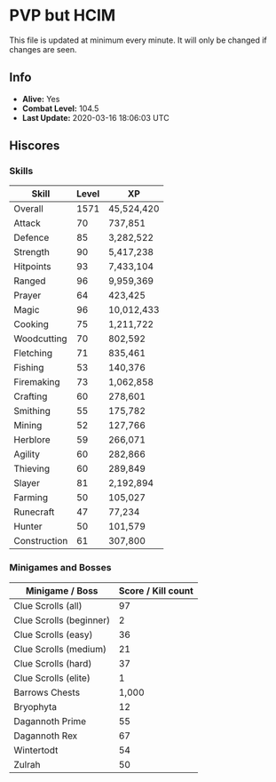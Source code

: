 # PVP but HCIM

This file is updated at minimum every minute. It will only be changed if changes are seen.

## Info

 - **Alive:** Yes
 - **Combat Level:** 104.5
 - **Last Update:** 2020-03-16 18:06:03 UTC

## Hiscores

### Skills

| Skill | Level | XP |
|--|--|--|
| Overall | 1571 | 45,524,420 |
| Attack | 70 | 737,851 |
| Defence | 85 | 3,282,522 |
| Strength | 90 | 5,417,238 |
| Hitpoints | 93 | 7,433,104 |
| Ranged | 96 | 9,959,369 |
| Prayer | 64 | 423,425 |
| Magic | 96 | 10,012,433 |
| Cooking | 75 | 1,211,722 |
| Woodcutting | 70 | 802,592 |
| Fletching | 71 | 835,461 |
| Fishing | 53 | 140,376 |
| Firemaking | 73 | 1,062,858 |
| Crafting | 60 | 278,601 |
| Smithing | 55 | 175,782 |
| Mining | 52 | 127,766 |
| Herblore | 59 | 266,071 |
| Agility | 60 | 282,866 |
| Thieving | 60 | 289,849 |
| Slayer | 81 | 2,192,894 |
| Farming | 50 | 105,027 |
| Runecraft | 47 | 77,234 |
| Hunter | 50 | 101,579 |
| Construction | 61 | 307,800 |

### Minigames and Bosses

| Minigame / Boss | Score / Kill count |
|--|--|
| Clue Scrolls (all) | 97 |
| Clue Scrolls (beginner) | 2 |
| Clue Scrolls (easy) | 36 |
| Clue Scrolls (medium) | 21 |
| Clue Scrolls (hard) | 37 |
| Clue Scrolls (elite) | 1 |
| Barrows Chests | 1,000 |
| Bryophyta | 12 |
| Dagannoth Prime | 55 |
| Dagannoth Rex | 67 |
| Wintertodt | 54 |
| Zulrah | 50 |
